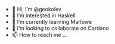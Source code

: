 - 👋 Hi, I’m @geokolev
- 👀 I’m interested in Haskell
- 🌱 I’m currently learning Marlowe
- 💞️ I’m looking to collaborate on Cardano
- 📫 How to reach me ...

<!---
geokolev/geokolev is a ✨ special ✨ repository because its `README.md` (this file) appears on your GitHub profile.
You can click the Preview link to take a look at your changes.
--->
